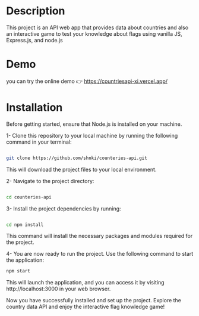 # Description

This project is an API web app that provides data about countries and also an interactive game to test your knowledge about flags using vanilla JS, Express.js, and node.js 

# Demo

you can try the online demo 👉 https://countriesapi-xi.vercel.app/

# Installation 

Before getting started, ensure that Node.js is installed on your machine.

1- Clone this repository to your local machine by running the following command in your terminal:

  ```sh

git clone https://github.com/shnki/counteries-api.git
  ```
This will download the project files to your local environment.

2- Navigate to the project directory:
  ```sh

cd counteries-api
  ```
3- Install the project dependencies by running:

  ```sh

cd npm install
  ```
This command will install the necessary packages and modules required for the project.

4- You are now ready to run the project. Use the following command to start the application:
```sh
npm start
```

This will launch the application, and you can access it by visiting http://localhost:3000 in your web browser.

Now you have successfully installed and set up the project. Explore the country data API and enjoy the interactive flag knowledge game!


